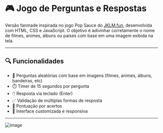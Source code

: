 # 🎮 Jogo de Perguntas e Respostas

Versão fanmade inspirada no jogo Pop Sauce do [JKLM.fun](https://jklm.fun), desenvolvida com HTML, CSS e JavaScript. O objetivo é adivinhar corretamente o nome de filmes, animes, álbuns ou países com base em uma imagem exibida na tela.

---

## 🔍 Funcionalidades

- 🧠 Perguntas aleatórias com base em imagens (filmes, animes, álbuns, bandeiras, etc)
- ⏱️ Timer de 15 segundos por pergunta
- 🖱️ Resposta via teclado (Enter)
- ✅ Validação de múltiplas formas de resposta
- 🎯 Pontuação por acertos
- 🎨 Interface customizada e responsiva

---

![image](https://github.com/user-attachments/assets/5bc3f92e-c90c-452d-8aae-23c87c64e114)
